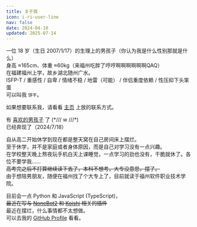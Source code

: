 ```yaml
---
title: 关于我
icon: i-ri-user-line
nav: false
date: 2024-04-10
updated: 2025-07-14
---
```


一位 18 岁（生日 2007/1/17）的生理上的男孩子（你认为我是什么性别那就是什么）  
身高 ≈165cm、体重 ≈60kg（来福州吃胖了哼哼啊啊啊啊啊啊QAQ）  
在福建福州上学，故乡湖北随州广水。  
ISFP-T / 重感性 / 自卑 / 情绪不稳 / 地雷（可能） / 伴侣重度依赖 / 性压抑下头笨蛋  
可以叫我 `饼干`。

如果想要联系我，请看看 [主页](https://lgc2333.top) 上放的联系方式。

有 [喜欢的男孩子](https://kanochi.cn/) 了 (\*/// w ///\*)  
已经奔现了（2024/7/18）

自从高二开始休学到现在都是整天窝在自己房间床上摆烂。  
至于休学，并不是家庭或者身体原因，而是自己对学习没有一点兴趣。  
在学校整天晚上熬夜玩手机白天上课睡觉，一点学习的劲也没有，干脆就休了。各位不要学我……  
~~高考完之后不打算继续读下去了，本科不想考，大专没意思，摆了。~~  
由于想陪男朋友，随便在福州找了个大专上了，目前就读于福州软件职业技术学院。

目前会一点 Python 和 JavaScript (TypeScript)，  
~~最近在写与 [NoneBot2](https://nonebot.dev/) 和 [Koishi](https://koishi.chat/) 相关的插件~~  
最近在摆烂，什么事情都不太想做。  
可以去我的 [GitHub Profile](https://github.com/lgc2333) 看看。
